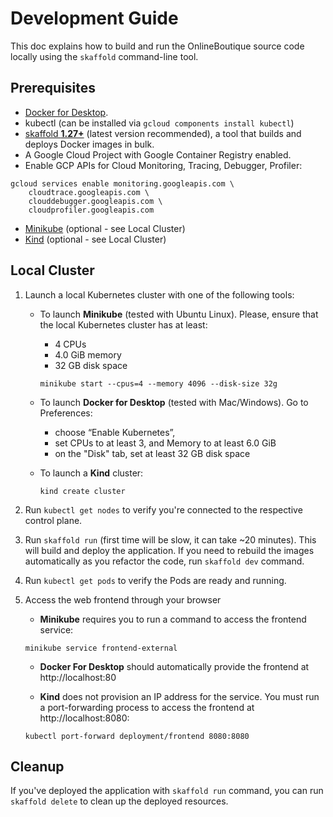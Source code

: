 # Development Guide 

This doc explains how to build and run the OnlineBoutique source code locally using the `skaffold` command-line tool.  

## Prerequisites 

- [Docker for Desktop](https://www.docker.com/products/docker-desktop).
- kubectl (can be installed via `gcloud components install kubectl`)
- [skaffold **1.27+**](https://skaffold.dev/docs/install/) (latest version recommended), a tool that builds and deploys Docker images in bulk. 
- A Google Cloud Project with Google Container Registry enabled. 
- Enable GCP APIs for Cloud Monitoring, Tracing, Debugger, Profiler:
```
gcloud services enable monitoring.googleapis.com \
    cloudtrace.googleapis.com \
    clouddebugger.googleapis.com \
    cloudprofiler.googleapis.com
```
- [Minikube](https://minikube.sigs.k8s.io/docs/start/) (optional - see Local Cluster)
- [Kind](https://kind.sigs.k8s.io/) (optional - see Local Cluster)

## Local Cluster 

1. Launch a local Kubernetes cluster with one of the following tools:

    - To launch **Minikube** (tested with Ubuntu Linux). Please, ensure that the
       local Kubernetes cluster has at least:
        - 4 CPUs
        - 4.0 GiB memory
        - 32 GB disk space

      ```shell
      minikube start --cpus=4 --memory 4096 --disk-size 32g
      ```

    - To launch **Docker for Desktop** (tested with Mac/Windows). Go to Preferences:
        - choose “Enable Kubernetes”,
        - set CPUs to at least 3, and Memory to at least 6.0 GiB
        - on the "Disk" tab, set at least 32 GB disk space

    - To launch a **Kind** cluster:

      ```shell
      kind create cluster
      ```

2. Run `kubectl get nodes` to verify you're connected to the respective control plane.

3. Run `skaffold run` (first time will be slow, it can take ~20 minutes).
   This will build and deploy the application. If you need to rebuild the images
   automatically as you refactor the code, run `skaffold dev` command.

4. Run `kubectl get pods` to verify the Pods are ready and running.

5. Access the web frontend through your browser
    - **Minikube** requires you to run a command to access the frontend service:

    ```shell
    minikube service frontend-external
    ```

    - **Docker For Desktop** should automatically provide the frontend at http://localhost:80

    - **Kind** does not provision an IP address for the service.
      You must run a port-forwarding process to access the frontend at http://localhost:8080:

    ```shell
    kubectl port-forward deployment/frontend 8080:8080
    ```

## Cleanup

If you've deployed the application with `skaffold run` command, you can run
`skaffold delete` to clean up the deployed resources.
